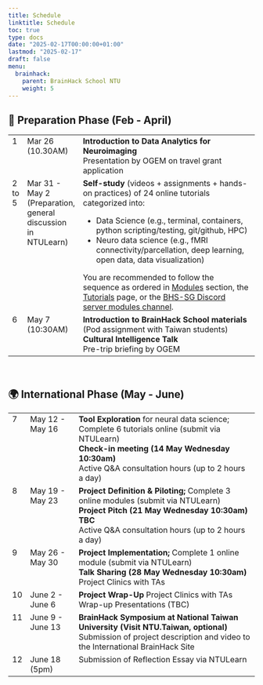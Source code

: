 ```yaml
---
title: Schedule
linktitle: Schedule
toc: true
type: docs
date: "2025-02-17T00:00:00+01:00"
lastmod: "2025-02-17"
draft: false
menu:
  brainhack:
    parent: BrainHack School NTU
    weight: 5
---
```


## 📅 Preparation Phase (Feb - April)

<table>
  <tr>
    <td valign="top" width="5%">1</td>
    <td valign="top" width="20%">Mar 26 (10.30AM)</td>
    <td valign="top" width="75%">
      <strong>Introduction to Data Analytics for Neuroimaging</strong><br>
      Presentation by OGEM on travel grant application
    </td>
  </tr>
  <tr>
    <td valign="top" width="5%">2 to 5</td>
    <td valign="top" width="20%">
      Mar 31 - May 2<br>(Preparation, general discussion in NTULearn)
    </td>
    <td valign="top" width="75%">
      <strong>Self-study</strong> (videos + assignments + hands-on practices) of 24 online tutorials categorized into:
      <ul>
        <li>Data Science (e.g., terminal, containers, python scripting/testing, git/github, HPC)</li>
        <li>Neuro data science (e.g., fMRI connectivity/parcellation, deep learning, open data, data visualization)</li>
      </ul>
      You are recommended to follow the sequence as ordered in
      <a href="https://www.clinicalbrain.org/brainhack/modules/">Modules</a> section, the
      <a href="https://www.clinicalbrain.org/brainhack/tutorials/">Tutorials</a> page, or the
      <a href="https://discord.com/channels/1338385565804134430/1338399220729643018">BHS-SG Discord server modules channel</a>.
    </td>
  </tr>
  <tr>
    <td valign="top" width="5%">6</td>
    <td valign="top" width="20%">May 7 (10:30AM)</td>
    <td valign="top" width="75%">
      <strong>Introduction to BrainHack School materials</strong><br>
      (Pod assignment with Taiwan students)<br>
      <strong>Cultural Intelligence Talk</strong><br>
      Pre-trip briefing by OGEM
    </td>
  </tr>
</table>

<br>

## 🌍 International Phase (May - June)

<table>
  <tr>
    <td valign="top" width="5%">7</td>
    <td valign="top" width="20%">May 12 - May 16</td>
    <td valign="top" width="75%">
      <strong>Tool Exploration</strong> for neural data science; Complete 6 tutorials online (submit via NTULearn)<br>
      <strong>Check-in meeting (14 May Wednesday 10:30am)</strong><br>
      Active Q&A consultation hours (up to 2 hours a day)
    </td>
  </tr>
  <tr>
    <td valign="top" width="5%">8</td>
    <td valign="top" width="20%">May 19 - May 23</td>
    <td valign="top" width="75%">
      <strong>Project Definition &amp; Piloting;</strong> Complete 3 online modules (submit via NTULearn)<br>
      <strong>Project Pitch (21 May Wednesday 10:30am) TBC</strong><br>
      Active Q&amp;A consultation hours (up to 2 hours a day)
    </td>
  </tr>
  <tr>
    <td valign="top" width="5%">9</td>
    <td valign="top" width="20%">May 26 - May 30</td>
    <td valign="top" width="75%">
      <strong>Project Implementation;</strong> Complete 1 online module (submit via NTULearn)<br>
      <strong>Talk Sharing (28 May Wednesday 10:30am)</strong><br>
      Project Clinics with TAs
    </td>
  </tr>
  <tr>
    <td valign="top" width="5%">10</td>
    <td valign="top" width="20%">June 2 - June 6</td>
    <td valign="top" width="75%">
      <strong>Project Wrap-Up</strong> Project Clinics with TAs<br>
      Wrap-up Presentations (TBC)
    </td>
  </tr>
  <tr>
    <td valign="top" width="5%">11</td>
    <td valign="top" width="20%">June 9 - June 13</td>
    <td valign="top" width="75%">
      <strong>BrainHack Symposium at National Taiwan University (Visit NTU.Taiwan, optional)</strong><br>
      Submission of project description and video to the International BrainHack Site
    </td>
  </tr>
  <tr>
    <td valign="top" width="5%">12</td>
    <td valign="top" width="20%">June 18 (5pm)</td>
    <td valign="top" width="75%">Submission of Reflection Essay via NTULearn</td>
  </tr>
</table>





